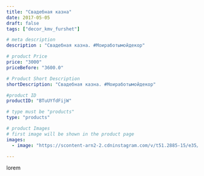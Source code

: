 ```yaml
---
title: "Свадебная казна"
date: 2017-05-05
draft: false
tags: ["decor_kmv_furshet"]

# meta description
description : "Свадебная казна. #Моиработымойдекор"

# product Price
price: "3000"
priceBefore: "3600.0"

# Product Short Description
shortDescription: "Свадебная казна. #Моиработымойдекор"

#product ID
productID: "BTuUYfdFijW"

# type must be "products"
type: "products"

# product Images
# first image will be shown in the product page
images:
  - image: "https://scontent-arn2-2.cdninstagram.com/v/t51.2885-15/e35/18252950_296640887445113_4193531932383903744_n.jpg?se=8&tp=1&_nc_ht=scontent-arn2-2.cdninstagram.com&_nc_cat=105&_nc_ohc=66aF4-lfcioAX9_kpRV&ccb=7-4&oh=cbb77e690ffc1ce43ecfc950ed22dc0a&oe=6082C693&_nc_sid=86f79a&ig_cache_key=MTUwODIzMjU2OTE4NzM0NjY0Ng%3D%3D.2-ccb7-4"

---
```

lorem
